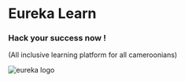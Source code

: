# Eureka Learn
### Hack your success now !
(All inclusive learning platform for all cameroonians)


![eureka logo](https://user-images.githubusercontent.com/49169158/134405745-2c712fcc-0c37-4358-89a1-1b489006a3af.png)
